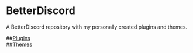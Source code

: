 # BetterDiscord
A BetterDiscord repository with my personally created plugins and themes.

##[Plugins](https://github.com/dvcky/BetterDiscord/tree/master/plugins)\
##[Themes](https://github.com/dvcky/BetterDiscord/tree/master/themes)

